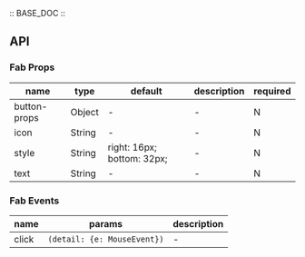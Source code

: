 :: BASE_DOC ::

## API
### Fab Props

name | type | default | description | required
-- | -- | -- | -- | --
button-props | Object | - | \- | N
icon | String | - | \- | N
style | String | right: 16px; bottom: 32px; | \- | N
text | String | - | \- | N

### Fab Events

name | params | description
-- | -- | --
click | `(detail: {e: MouseEvent})` | \-
